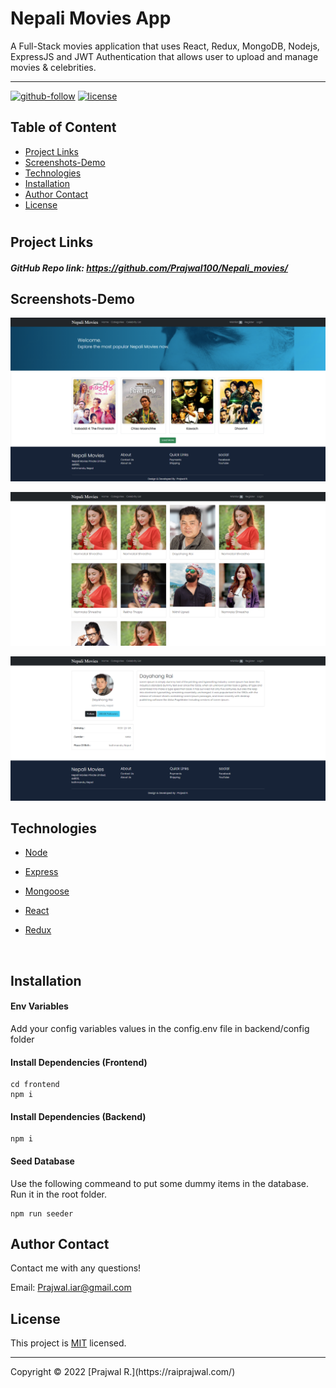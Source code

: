 # Nepali Movies App
 A Full-Stack movies application that uses React, Redux, MongoDB, Nodejs, ExpressJS and JWT Authentication that allows user to upload and manage movies & celebrities.


<hr>

  [![github-follow](https://img.shields.io/github/followers/Prajwal100?label=Follow&logoColor=purple&style=social)](https://github.com/Prajwal100)
  [![license](https://img.shields.io/badge/License-MIT-brightgreen.svg)](https://choosealicense.com/licenses/mit/)


  ## Table of Content
  * [ Project Links ](#Project-Links)
  * [ Screenshots-Demo ](#Screenshots-Demo)
  * [ Technologies ](#Technologies)
  * [ Installation ](#Installation)
  * [ Author Contact ](#Author-Contact)
  * [ License ](#License)
  #

  ##  Project Links
  
  ##### GitHub Repo link: https://github.com/Prajwal100/Nepali_movies/

  ## Screenshots-Demo
  <kbd>![screenshot-demo1](./demo/home.png)</kbd><br>
  
  <kbd>![screenshot-demo2](./demo/celebrity-list.png)</kbd><br>
  
 <kbd>![screenshot-demo2](./demo/celebrity-detail.png)</kbd><br>
  ## Technologies 
  
- [Node](https://nodejs.org/en/)

- [Express](https://expressjs.com/)

- [Mongoose](https://mongoosejs.com/)

- [React](https://reactjs.org/)

- [Redux](https://redux.js.org/)
<br>
  
  ## Installation
 #### Env Variables

Add your config variables values in the config.env file in backend/config folder

#### Install Dependencies (Frontend)

```
cd frontend
npm i
```

#### Install Dependencies (Backend)

```
npm i
```

#### Seed Database

Use the following commeand to put some dummy items in the database.
Run it in the root folder.

```
npm run seeder
```
  
  ## Author Contact
  Contact me with any questions!<br>

  Email: Prajwal.iar@gmail.com

  ## License
  This project is [MIT](https://choosealicense.com/licenses/mit/) licensed.<br />
<hr>
  Copyright © 2022 [Prajwal R.](https://raiprajwal.com/)

